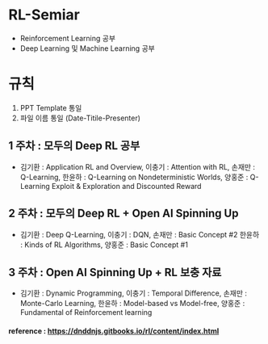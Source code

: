 # RL-Semiar
- Reinforcement Learning 공부
- Deep Learning 및 Machine Learning 공부

# 규칙
1. PPT Template 통일 
2. 파일 이름 통일 (Date-Titile-Presenter)

## 1 주차 : 모두의 Deep RL 공부
- 김기환 : Application RL and Overview, 이충기 : Attention with RL, 손재만 : Q-Learning, 한윤하 : Q-Learning on Nondeterministic Worlds, 양홍준 : Q-Learning Exploit & Exploration and Discounted Reward

## 2 주차 : 모두의 Deep RL + Open AI Spinning Up
- 김기환 : Deep Q-Learning, 이충기 : DQN, 손재만 : Basic Concept #2 한윤하 : Kinds of RL Algorithms, 양홍준 : Basic Concept #1

## 3 주차 : Open AI Spinning Up +  RL 보충 자료
- 김기환 : Dynamic Programming, 이충기 : Temporal Difference, 손재만 : Monte-Carlo Learning, 한윤하 : Model-based vs Model-free, 양홍준 : Fundamental of Reinforcement learning
#### reference : https://dnddnjs.gitbooks.io/rl/content/index.html
